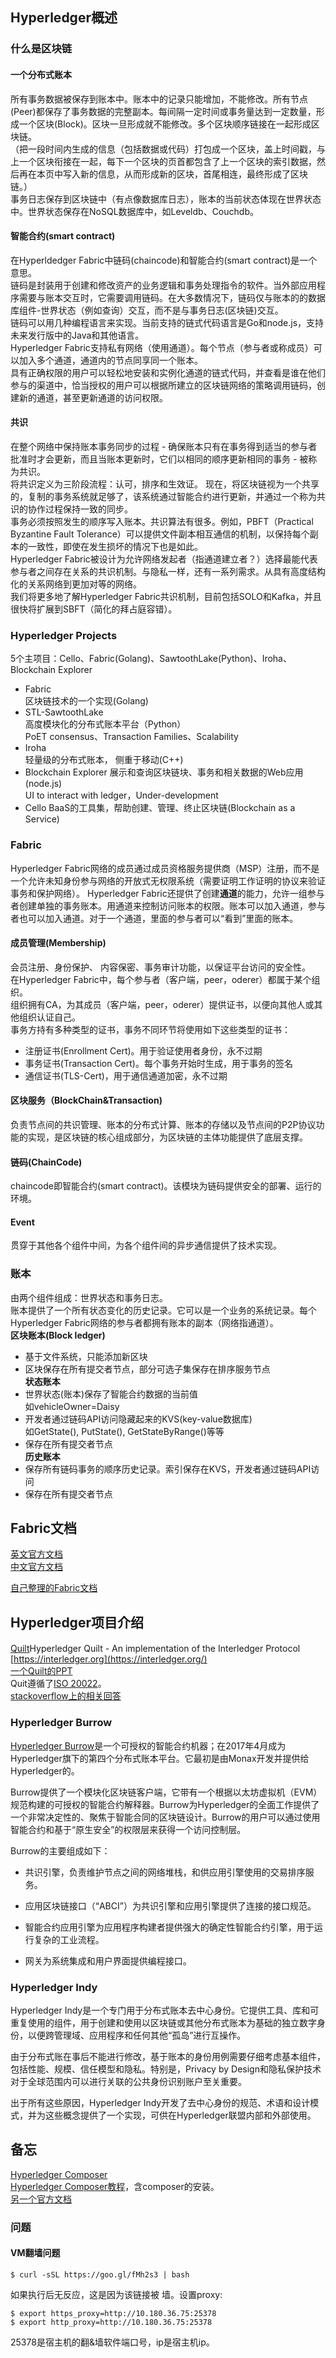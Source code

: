 ## Hyperledger概述
### 什么是区块链
#### 一个分布式账本
所有事务数据被保存到账本中。账本中的记录只能增加，不能修改。所有节点(Peer)都保存了事务数据的完整副本。每间隔一定时间或事务量达到一定数量，形成一个区块(Block)。区块一旦形成就不能修改。多个区块顺序链接在一起形成区块链。  
（把一段时间内生成的信息（包括数据或代码）打包成一个区块，盖上时间戳，与上一个区块衔接在一起，每下一个区块的页首都包含了上一个区块的索引数据，然后再在本页中写入新的信息，从而形成新的区块，首尾相连，最终形成了区块链。）  
事务日志保存到区块链中（有点像数据库日志），账本的当前状态体现在世界状态中。世界状态保存在NoSQL数据库中，如Leveldb、Couchdb。  
#### 智能合约(smart contract)
在Hyperldedger Fabric中链码(chaincode)和智能合约(smart contract)是一个意思。  
链码是封装用于创建和修改资产的业务逻辑和事务处理指令的软件。当外部应用程序需要与账本交互时，它需要调用链码。在大多数情况下，链码仅与账本的的数据库组件-世界状态（例如查询）交互，而不是与事务日志(区块链)交互。  
链码可以用几种编程语言来实现。当前支持的链式代码语言是Go和node.js，支持未来发行版中的Java和其他语言。  
Hyperledger Fabric支持私有网络（使用通道）。每个节点（参与者或称成员）可以加入多个通道，通道内的节点同享同一个账本。  
具有正确权限的用户可以轻松地安装和实例化通道的链式代码，并查看是谁在他们参与的渠道中，恰当授权的用户可以根据所建立的区块链网络的策略调用链码，创建新的通道，甚至更新通道的访问权限。  
#### 共识
在整个网络中保持账本事务同步的过程 - 确保账本只有在事务得到适当的参与者批准时才会更新，而且当账本更新时，它们以相同的顺序更新相同的事务 - 被称为共识。  
将共识定义为三阶段流程：认可，排序和生效证。
现在，将区块链视为一个共享的，复制的事务系统就足够了，该系统通过智能合约进行更新，并通过一个称为共识的协作过程保持一致的同步。  
事务必须按照发生的顺序写入账本。共识算法有很多。例如，PBFT（Practical Byzantine Fault Tolerance）可以提供文件副本相互通信的机制，以保持每个副本的一致性，即使在发生损坏的情况下也是如此。  
Hyperledger Fabric被设计为允许网络发起者（指通道建立者？）选择最能代表参与者之间存在关系的共识机制。与隐私一样，还有一系列需求。从具有高度结构化的关系网络到更加对等的网络。  
我们将更多地了解Hyperledger Fabric共识机制，目前包括SOLO和Kafka，并且很快将扩展到SBFT（简化的拜占庭容错）。  

### Hyperledger Projects
5个主项目：Cello、Fabric(Golang)、SawtoothLake(Python)、Iroha、Blockchain Explorer  
- Fabric  
    区块链技术的⼀个实现(Golang)  
- STL-SawtoothLake  
    ⾼度模块化的分布式账本平台（Python）  
    PoET consensus、Transaction Families、Scalability    
- Iroha  
    轻量级的分布式账本， 侧重于移动(C++)
- Blockchain Explorer
    展⽰和查询区块链块、事务和相关数据的Web应⽤(node.js)    
    UI to interact with ledger，Under-development  
- Cello
    BaaS的⼯具集，帮助创建、管理、终⽌区块链(Blockchain as a Service)  

### Fabric
Hyperledger Fabric网络的成员通过成员资格服务提供商（MSP）注册，而不是一个允许未知身份参与网络的开放式无权限系统（需要证明工作证明的协议来验证事务和保护网络）。
Hyperledger Fabric还提供了创建**通道**的能力，允许一组参与者创建单独的事务账本。用通道来控制访问账本的权限。账本可以加入通道，参与者也可以加入通道。对于一个通道，里面的参与者可以“看到”里面的账本。  
#### 成员管理(Membership)
会员注册、⾝份保护、 内容保密、事务审计功能，以保证平台访问的安全性。  
在Hyperledger Fabric中，每个参与者（客户端，peer，oderer）都属于某个组织。  
组织拥有CA，为其成员（客户端，peer，oderer）提供证书，以便向其他人或其他组织认证自己。  
事务方持有多种类型的证书，事务不同环节将使用如下这些类型的证书：  
- 注册证书(Enrollment Cert)。用于验证使用者身份，永不过期
- 事务证书(Transaction Cert)。每个事务开始时生成，用于事务的签名  
- 通信证书(TLS-Cert)，用于通信通道加密，永不过期  

#### 区块服务（BlockChain&Transaction)
负责节点间的共识管理、账本的分布式计算、账本的存储以及节点间的P2P协议功能的实现，是区块链的核⼼组成部分，为区块链的主体功能提供了底层⽀撑。  
#### 链码(ChainCode)
chaincode即智能合约(smart contract)。该模块为链码提供安全的部署、运⾏的环境。  
#### Event
贯穿于其他各个组件中间，为各个组件间的异步通信提供了技术实现。  
### 账本
由两个组件组成：世界状态和事务日志。  
账本提供了一个所有状态变化的历史记录。它可以是一个业务的系统记录。每个Hyperledger Fabric网络的参与者都拥有账本的副本（网络指通道）。  
**区块账本(Block ledger)**  
 - 基于文件系统，只能添加新区块  
 - 区块保存在所有提交者节点，部分可选子集保存在排序服务节点  
**状态账本**  
 - 世界状态(账本)保存了智能合约数据的当前值  
   如vehicleOwner=Daisy  
 - 开发者通过链码API访问隐藏起来的KVS(key-value数据库)  
   如GetState(), PutState(), GetStateByRange()等等  
 - 保存在所有提交者节点  
**历史账本**  
 - 保存所有链码事务的顺序历史记录。索引保存在KVS，开发者通过链码API访问  
 - 保存在所有提交者节点  
 
## Fabric文档
[英文官方文档](https://hyperledger-fabric.readthedocs.io/en/latest/)   
[中文官方文档](https://hyperledgercn.github.io/hyperledgerDocs/)  

[自己整理的Fabric文档](https://github.com/wbwangk/wbwangk.github.io/wiki/Fabric)  

## Hyperledger项目介绍
#### 
[Quilt](https://github.com/hyperledger/quilt)Hyperledger Quilt - An implementation of the Interledger Protocol [https://interledger.org](https://interledger.org/)  
[一个Quilt的PPT](https://chicagopaymentssymposium.org/wp-content/uploads/2016/10/101216-visions-interoperability-thomas.pdf)   
Quit遵循了[ISO 20022](http://wiki.mbalib.com/wiki/ISO20022)。  
[stackoverflow上的相关回答](https://stackoverflow.com/questions/46203765/interledger-connector-for-hyperledger)   

### Hyperledger Burrow
[Hyperledger Burrow](https://github.com/hyperledger/burrow)是一个可授权的智能合约机器；在2017年4月成为Hyperledger旗下的第四个分布式账本平台。它最初是由Monax开发并提供给Hyperledger的。

Burrow提供了一个模块化区块链客户端，它带有一个根据以太坊虚拟机（EVM）规范构建的可授权的智能合约解释器。Burrow为Hyperledger的全面工作提供了一个非常决定性的、聚焦于智能合同的区块链设计。Burrow的用户可以通过使用智能合约和基于“原生安全”的权限层来获得一个访问控制层。

Burrow的主要组成如下：

- 共识引擎，负责维护节点之间的网络堆栈，和供应用引擎使用的交易排序服务。

- 应用区块链接口（“ABCI”）为共识引擎和应用引擎提供了连接的接口规范。

- 智能合约应用引擎为应用程序构建者提供强大的确定性智能合约引擎，用于运行复杂的工业流程。

- 网关为系统集成和用户界面提供编程接口。

### Hyperledger Indy
Hyperledger Indy是一个专门用于分布式账本去中心身份。它提供工具、库和可重复使用的组件，用于创建和使用以区块链或其他分布式账本为基础的独立数字身份，以便跨管理域、应用程序和任何其他“孤岛”进行互操作。

由于分布式账在事后不能进行修改，基于账本的身份用例需要仔细考虑基本组件，包括性能、规模、信任模型和隐私。特别是，Privacy by Design和隐私保护技术对于全球范围内可以进行关联的公共身份识别账户至关重要。

出于所有这些原因，Hyperledger Indy开发了去中心身份的规范、术语和设计模式，并为这些概念提供了一个实现，可供在Hyperledger联盟内部和外部使用。



## 备忘
[Hyperledger Composer](https://hyperledger.org/projects/composer)  
[Hyperledger Composer教程](https://developer.ibm.com/courses/all/ibm-blockchain-foundation-developer/?course=begin#11982)，含composer的安装。  
[另一个官方文档](http://fabrictestdocs.readthedocs.io/en/latest/glossary.html)  
### 问题
#### VM翻墙问题
```
$ curl -sSL https://goo.gl/fMh2s3 | bash
```
如果执行后无反应，这是因为该链接被 墙。设置proxy:
```
$ export https_proxy=http://10.180.36.75:25378
$ export http_proxy=http://10.180.36.75:25378
```
25378是宿主机的翻&墙软件端口号，ip是宿主机ip。  

